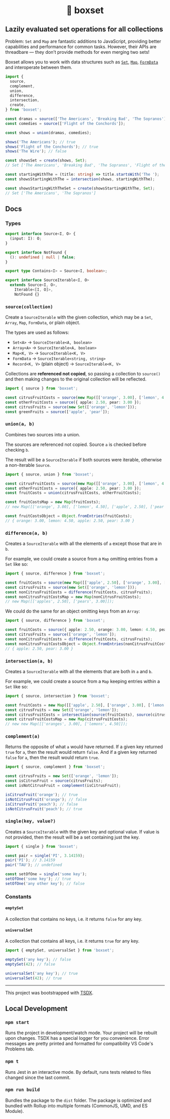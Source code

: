 <div align="center">
  <h1>📀 boxset</h1>
</div>

<h2>Lazily evaluated set operations for all collections</h2>

Problem: `Set` and `Map` are fantastic additions to JavaScript, providing better capabilities and performance for common tasks. However, their APIs are threadbare — they don’t provide methods for even merging two sets!

Boxset allows you to work with data structures such as [`Set`][mdn-set], [`Map`][mdn-map], [`FormData`][mdn-formdata] and interoperate between them.

```ts
import {
  source,
  complement,
  union,
  difference,
  intersection,
  create,
} from 'boxset';

const dramas = source(['The Americans', 'Breaking Bad', 'The Sopranos']);
const comedies = source(['Flight of the Conchords']);

const shows = union(dramas, comedies);

shows('The Americans'); // true
shows('Flight of the Conchords'); // true
shows('The Wire'); // false

const showsSet = create(shows, Set);
// Set ['The Americans', 'Breaking Bad', 'The Sopranos', 'Flight of the Conchords']

const startingWithThe = (title: string) => title.startsWith('The ');
const showsStartingWithThe = intersection(shows, startingWithThe);

const showsStartingWithTheSet = create(showsStartingWithThe, Set);
// Set ['The Americans', 'The Sopranos']
```

## Docs

### Types

```typescript
export interface Source<I, O> {
  (input: I): O;
}

export interface NotFound {
  (): undefined | null | false;
}

export type Contains<I> = Source<I, boolean>;

export interface SourceIterable<I, O>
  extends Source<I, O>,
    Iterable<[I, O]>,
    NotFound {}
```

### `source(collection)`

Create a `SourceIterable` with the given collection, which may be a `Set`, `Array`, `Map`, `FormData`, or plain object.

The types are used as follows:

- `Set<A>` -> `SourceIterable<A, boolean>`
- `Array<A>` -> `SourceIterable<A, boolean>`
- `Map<K, V>` -> `SourceIterable<K, V>`
- `FormData` -> `SourceIterable<string, string>`
- `Record<K, V>` (plain object) -> `SourceIterable<K, V>`

Collections are **referenced not copied**, so passing a collection to `source()` and then making changes to the original collection will be reflected.

```typescript
import { source } from 'boxset';

const citrusFruitCosts = source(new Map([['orange', 3.00], ['lemon', 4.50]]));
const otherFruitCosts = source({ apple: 2.50, pear: 3.00 });
const citrusFruits = source(new Set(['orange', 'lemon']));
const greenFruits = source(['apple', 'pear']);
```

### `union(a, b)`

Combines two sources into a union.

The sources are referenced not copied. Source `a` is checked before checking `b`.

The result will be a `SourceIterable` if both sources were iterable, otherwise a non-iterable `Source`.

```typescript
import { source, union } from 'boxset';

const citrusFruitCosts = source(new Map([['orange', 3.00], ['lemon', 4.50]]));
const otherFruitCosts = source({ apple: 2.50, pear: 3.00 });
const fruitCosts = union(citrusFruitCosts, otherFruitCosts);

const fruitCostsMap = new Map(fruitCosts);
// new Map([['orange', 3.00], ['lemon', 4.50], ['apple', 2.50], ['pear', 3.00]])

const fruitCostsObject = Object.fromEntries(fruitCosts);
// { orange: 3.00, lemon: 4.50, apple: 2.50, pear: 3.00 }
```

### `difference(a, b)`

Creates a `SourceIterable` with all the elements of `a` except those that are in `b`.

For example, we could create a source from a `Map` omitting entries from a `Set` like so:

```typescript
import { source, difference } from 'boxset';

const fruitCosts = source(new Map([['apple', 2.50], ['orange', 3.00], ['lemon', 4.50], ['pear', 3.00]]));
const citrusFruits = source(new Set(['orange', 'lemon']));
const nonCitrusFruitCosts = difference(fruitCosts, citrusFruits);
const nonCitrusFruitCostsMap = new Map(nonCitrusFruitCosts);
// new Map([['apples', 2.50], ['pears', 3.00]]);
```

We could do the same for an object omitting keys from an `Array`:

```typescript
import { source, difference } from 'boxset';

const fruitCosts = source({ apple: 2.50, orange: 3.00, lemon: 4.50, pear: 3.00 });
const citrusFruits = source(['orange', 'lemon']);
const nonCitrusFruitCosts = difference(fruitCosts, citrusFruits);
const nonCitrusFruitCostsObject = Object.fromEntries(nonCitrusFruitCosts);
// { apple: 2.50, pear: 3.00 }
```

### `intersection(a, b)`

Creates a `SourceIterable` with all the elements that are both in `a` and `b`.

For example, we could create a source from a `Map` keeping entries within a `Set` like so:

```typescript
import { source, intersection } from 'boxset';

const fruitCosts = new Map([['apple', 2.50], ['orange', 3.00], ['lemon', 4.50], ['pear', 3.00]]);
const citrusFruits = new Set(['orange', 'lemon']);
const citrusFruitCosts = intersection(source(fruitCosts), source(citrusFruits));
const citrusFruitCostsMap = new Map(citrusFruitCosts);
// new new Map([['oranges', 3.00], ['lemons', 4.50]]);
```

### `complement(a)`

Returns the opposite of what `a` would have returned. If a given key returned `true` for `a`, then the result would return `false`. And if a given key returned `false` for `a`, then the result would return `true`.

```typescript
import { source, complement } from 'boxset';

const citrusFruits = new Set(['orange', 'lemon']);
const isCitrusFruit = source(citrusFruits);
const isNotCitrusFruit = complement(isCitrusFruit);

isCitrusFruit('orange'); // true
isNotCitrusFruit('orange'); // false
isCitrusFruit('peach'); // false
isNotCitrusFruit('peach'); // true
```

### `single(key, value?)`

Creates a `SourceIterable` with the given key and optional value. If value is not provided, then the result will be a set containing just the key.

```typescript
import { single } from 'boxset';

const pair = single('PI', 3.14159);
pair('PI'); // 3.14159
pair('TAU'); // undefined

const setOfOne = single('some key');
setOfOne('some key'); // true
setOfOne('any other key'); // false
```

### Constants

#### `emptySet`

A collection that contains no keys, i.e. it returns `false` for any key.

#### `universalSet`

A collection that contains all keys, i.e. it returns `true` for any key.

```typescript
import { emptySet, universalSet } from 'boxset';

emptySet('any key'); // false
emptySet(42); // false

universalSet('any key'); // true
universalSet(42); // true
```

[mdn-set]: https://developer.mozilla.org/en-US/docs/Web/JavaScript/Reference/Global_Objects/Set
[mdn-map]: https://developer.mozilla.org/en-US/docs/Web/JavaScript/Reference/Global_Objects/Map
[mdn-formdata]: https://developer.mozilla.org/en-US/docs/Web/API/FormData

---

This project was bootstrapped with [TSDX](https://github.com/jaredpalmer/tsdx).

## Local Development

### `npm start`

Runs the project in development/watch mode. Your project will be rebuilt upon changes. TSDX has a special logger for you convenience. Error messages are pretty printed and formatted for compatibility VS Code's Problems tab.

### `npm t`

Runs Jest in an interactive mode.
By default, runs tests related to files changed since the last commit.

### `npm run build`

Bundles the package to the `dist` folder.
The package is optimized and bundled with Rollup into multiple formats (CommonJS, UMD, and ES Module).
